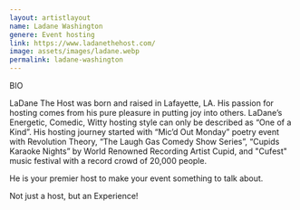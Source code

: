 ```yaml
---
layout: artistlayout
name: Ladane Washington
genere: Event hosting
link: https://www.ladanethehost.com/
image: assets/images/ladane.webp
permalink: ladane-washington
---
```

BIO

LaDane The Host was born and raised in Lafayette, LA. His passion for hosting comes from his pure pleasure in putting joy into others. LaDane’s Energetic, Comedic, Witty hosting style can only be described as “One of a Kind”. His hosting journey started with “Mic’d Out Monday” poetry event with Revolution Theory, “The Laugh Gas Comedy Show Series”, “Cupids Karaoke Nights” by World Renowned Recording Artist Cupid, and "Cufest" music festival with a record crowd of 20,000 people.

He is your premier host to make your event something to talk about. ️

Not just a host, but an Experience!